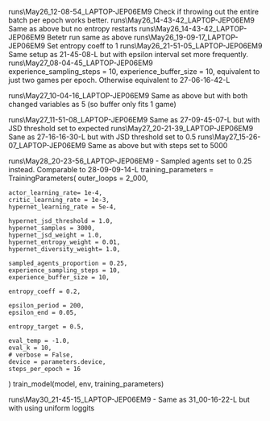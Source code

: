 runs\May26_12-08-54_LAPTOP-JEP06EM9             Check if throwing out the entire batch per epoch works better.
runs\May26_14-43-42_LAPTOP-JEP06EM9             Same as above but no entropy restarts
runs\May26_14-43-42_LAPTOP-JEP06EM9             Betetr run same as above
runs\May26_19-09-17_LAPTOP-JEP06EM9             Set entropy coeff to 1
runs\May26_21-51-05_LAPTOP-JEP06EM9             Same setup as 21-45-08-L but with epsilon interval set more frequently.
runs\May27_08-04-45_LAPTOP-JEP06EM9             
    experience_sampling_steps = 10,
    experience_buffer_size = 10, equivalent to just two games per epoch.  Otherwise equivalent to 27-06-16-42-L

runs\May27_10-04-16_LAPTOP-JEP06EM9             Same as above but with both changed variables as 5 (so buffer only fits 1 game)

runs\May27_11-51-08_LAPTOP-JEP06EM9             Same as 27-09-45-07-L but with JSD threshold  set to expected 
runs\May27_20-21-39_LAPTOP-JEP06EM9             Sane as 27-16-16-30-L but with JSD threshold set to 0.5
runs\May27_15-26-07_LAPTOP-JEP06EM9             Same as above but with steps set to 5000

runs\May28_20-23-56_LAPTOP-JEP06EM9 -           Sampled agents set to 0.25 instead. Comparable to 28-09-09-14-L
training_parameters = TrainingParameters(
    outer_loops = 2_000,
    
    actor_learning_rate= 1e-4,
    critic_learning_rate = 1e-3,
    hypernet_learning_rate = 5e-4,

    hypernet_jsd_threshold = 1.0,
    hypernet_samples = 3000,
    hypernet_jsd_weight = 1.0,
    hypernet_entropy_weight = 0.01, 
    hypernet_diversity_weight= 1.0,

    sampled_agents_proportion = 0.25,
    experience_sampling_steps = 10,
    experience_buffer_size = 10,

    entropy_coeff = 0.2,

    epsilon_period = 200,
    epsilon_end = 0.05,

    entropy_target = 0.5,

    eval_temp = -1.0,
    eval_k = 10,
    # verbose = False,
    device = parameters.device,
    steps_per_epoch = 16
)
train_model(model, env, training_parameters)

runs\May30_21-45-15_LAPTOP-JEP06EM9 - Same as 31_00-16-22-L but with using uniform loggits


